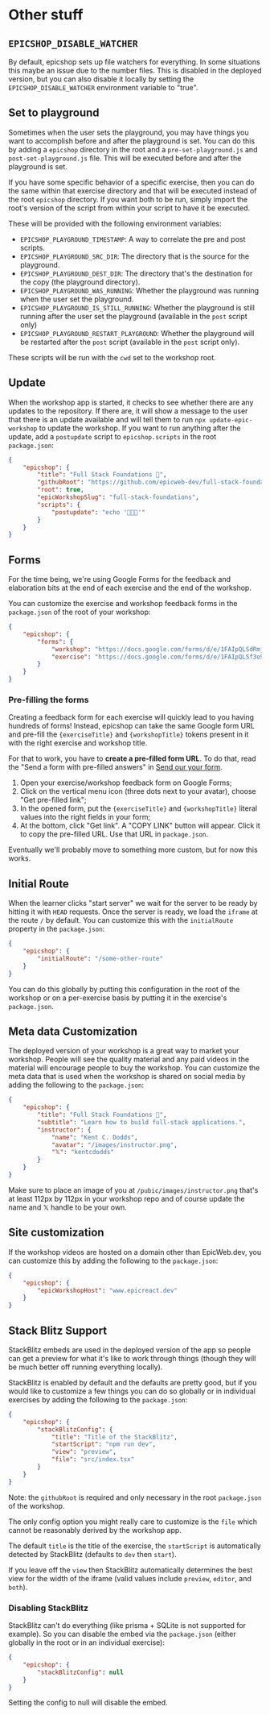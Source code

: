 # Other stuff

## `EPICSHOP_DISABLE_WATCHER`

By default, epicshop sets up file watchers for everything. In some situations
this maybe an issue due to the number files. This is disabled in the deployed
version, but you can also disable it locally by setting the
`EPICSHOP_DISABLE_WATCHER` environment variable to "true".

## Set to playground

Sometimes when the user sets the playground, you may have things you want to
accomplish before and after the playground is set. You can do this by adding a
`epicshop` directory in the root and a `pre-set-playground.js` and
`post-set-playground.js` file. This will be executed before and after the
playground is set.

If you have some specific behavior of a specific exercise, then you can do the
same within that exercise directory and that will be executed instead of the
root `epicshop` directory. If you want both to be run, simply import the root's
version of the script from within your script to have it be executed.

These will be provided with the following environment variables:

- `EPICSHOP_PLAYGROUND_TIMESTAMP`: A way to correlate the pre and post scripts.
- `EPICSHOP_PLAYGROUND_SRC_DIR`: The directory that is the source for the
  playground.
- `EPICSHOP_PLAYGROUND_DEST_DIR`: The directory that's the destination for the
  copy (the playground directory).
- `EPICSHOP_PLAYGROUND_WAS_RUNNING`: Whether the playground was running when the
  user set the playground.
- `EPICSHOP_PLAYGROUND_IS_STILL_RUNNING`: Whether the playground is still
  running after the user set the playground (available in the `post` script
  only)
- `EPICSHOP_PLAYGROUND_RESTART_PLAYGROUND`: Whether the playground will be
  restarted after the `post` script (available in the `post` script only).

These scripts will be run with the `cwd` set to the workshop root.

## Update

When the workshop app is started, it checks to see whether there are any updates
to the repository. If there are, it will show a message to the user that there
is an update available and will tell them to run `npx update-epic-workshop` to
update the workshop. If you want to run anything after the update, add a
`postupdate` script to `epicshop.scripts` in the root `package.json`:

```json
{
	"epicshop": {
		"title": "Full Stack Foundations 🔭",
		"githubRoot": "https://github.com/epicweb-dev/full-stack-foundations/blob/main",
		"root": true,
		"epicWorkshopSlug": "full-stack-foundations",
		"scripts": {
			"postupdate": "echo '🎉🎉🎉'"
		}
	}
}
```

## Forms

For the time being, we're using Google Forms for the feedback and elaboration
bits at the end of each exercise and the end of the workshop.

You can customize the exercise and workshop feedback forms in the `package.json`
of the root of your workshop:

```json
{
	"epicshop": {
		"forms": {
			"workshop": "https://docs.google.com/forms/d/e/1FAIpQLSdRmj9p8-5zyoqRzxp3UpqSbC3aFkweXvvJIKes0a5s894gzg/viewform?hl=en&embedded=true&entry.2123647600={workshopTitle}",
			"exercise": "https://docs.google.com/forms/d/e/1FAIpQLSf3o9xyjQepTlOTH5Z7ZwkeSTdXh6YWI_RGc9KiyD3oUN0p6w/viewform?hl=en&embedded=true&entry.1836176234={workshopTitle}&entry.428900931={exerciseTitle}"
		}
	}
}
```

### Pre-filling the forms

Creating a feedback form for each exercise will quickly lead to you having
hundreds of forms! Instead, epicshop can take the same Google form URL and
pre-fill the `{exerciseTitle}` and `{workshopTitle}` tokens present in it with
the right exercise and workshop title.

For that to work, you have to **create a pre-filled form URL**. To do that, read
the "Send a form with pre-filled answers" in
[Send our your form](https://support.google.com/docs/answer/160000?co=GENIE.Platform%3DDesktop&hl=en).

1. Open your exercise/workshop feedback form on Google Forms;
1. Click on the vertical menu icon (three dots next to your avatar), choose "Get
   pre-filled link";
1. In the opened form, put the `{exerciseTitle}` and `{workshopTitle}` literal
   values into the right fields in your form;
1. At the bottom, click "Get link". A "COPY LINK" button will appear. Click it
   to copy the pre-filled URL. Use that URL in `package.json`.

Eventually we'll probably move to something more custom, but for now this works.

## Initial Route

When the learner clicks "start server" we wait for the server to be ready by
hitting it with `HEAD` requests. Once the server is ready, we load the `iframe`
at the route `/` by default. You can customize this with the `initialRoute`
property in the `package.json`:

```json
{
	"epicshop": {
		"initialRoute": "/some-other-route"
	}
}
```

You can do this globally by putting this configuration in the root of the
workshop or on a per-exercise basis by putting it in the exercise's
`package.json`.

## Meta data Customization

The deployed version of your workshop is a great way to market your workshop.
People will see the quality material and any paid videos in the material will
encourage people to buy the workshop. You can customize the meta data that is
used when the workshop is shared on social media by adding the following to the
`package.json`:

```json
{
	"epicshop": {
		"title": "Full Stack Foundations 🔭",
		"subtitle": "Learn how to build full-stack applications.",
		"instructor": {
			"name": "Kent C. Dodds",
			"avatar": "/images/instructor.png",
			"𝕏": "kentcdodds"
		}
	}
}
```

Make sure to place an image of you at `/pubic/images/instructor.png` that's at
least 112px by 112px in your workshop repo and of course update the name and 𝕏
handle to be your own.

## Site customization

If the workshop videos are hosted on a domain other than EpicWeb.dev, you can
customize this by adding the following to the `package.json`:

```json
{
	"epicshop": {
		"epicWorkshopHost": "www.epicreact.dev"
	}
}
```

## Stack Blitz Support

StackBlitz embeds are used in the deployed version of the app so people can get
a preview for what it's like to work through things (though they will be much
better off running everything locally).

StackBlitz is enabled by default and the defaults are pretty good, but if you
would like to customize a few things you can do so globally or in individual
exercises by adding the following to the `package.json`:

```json
{
	"epicshop": {
		"stackBlitzConfig": {
			"title": "Title of the StackBlitz",
			"startScript": "npm run dev",
			"view": "preview",
			"file": "src/index.tsx"
		}
	}
}
```

Note: the `githubRoot` is required and only necessary in the root `package.json`
of the workshop.

The only config option you might really care to customize is the `file` which
cannot be reasonably derived by the workshop app.

The default `title` is the title of the exercise, the `startScript` is
automatically detected by StackBlitz (defaults to `dev` then `start`).

If you leave off the `view` then StackBlitz automatically determines the best
view for the width of the iframe (valid values include `preview`, `editor`, and
`both`).

### Disabling StackBlitz

StackBlitz can't do everything (like prisma + SQLite is not supported for
example). So you can disable the embed via the `package.json` (either globally
in the root or in an individual exercise):

```json
{
	"epicshop": {
		"stackBlitzConfig": null
	}
}
```

Setting the config to null will disable the embed.
